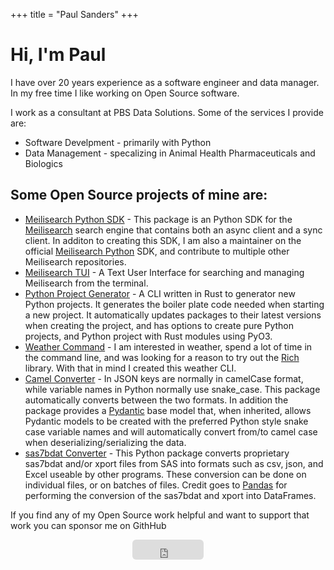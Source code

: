 +++
title = "Paul Sanders"
+++

<div class="text-center mt-4">
  <h1>Hi, I'm Paul</h1>
  <p>
    I have over 20 years experience as a software engineer and data manager. In my free time I like
    working on Open Source software.
  </p>
</div>

<p class="mt-4">
  I work as a consultant at PBS Data Solutions. Some of the services I provide are:
</p>

<div class="mt-2">
  <ul>
    <li>Software Develpment - primarily with Python</li>
    <li>Data Management - specalizing in Animal Health Pharmaceuticals and Biologics</li>
  </ul>
</div>

<h2 class="mt-4">
  Some Open Source projects of mine are:
</h2>
<div class="mt-2">
  <ul>
    <li>
      <a href="https://github.com/sanders41/meilisearch-python-sdk">Meilisearch Python SDK</a>
      - This package is an Python SDK for the
      <a href="https://www.meilisearch.com/">Meilisearch</a> search engine that contains both an
      async client and a sync client. In additon to creating this SDK, I am also a maintainer on
      the official
      <a href="https://github.com/meilisearch/meilisearch-python">Meilisearch Python</a> SDK, and
      contribute to multiple other Meilisearch repositories.
    </li>
    <li>
      <a href="https://github.com/sanders41/meilisearch-tui">Meilisearch TUI</a>
      - A Text User Interface for searching and managing Meilisearch from the terminal.
    </li>
    <li>
      <a href="https://github.com/sanders41/python-project-generator">Python Project Generator</a>
      - A CLI written in Rust to generator new Python projects. It generates the boiler plate code
      needed when starting a new project. It automatically updates packages to their latest versions
      when creating the project, and has options to create pure Python projects, and Python project
      with Rust modules using PyO3.
    </li>
    <li>
      <a href="https://github.com/sanders41/weather-command">Weather Command</a>
      - I am interested in weather, spend a lot of time in the command line, and was looking for
      a reason to try out the <a href="https://github.com/willmcgugan/rich">Rich</a> library.
      With that in mind I created this weather CLI.
    </li>
    <li>
      <a href="https://github.com/sanders41/camel-converter">Camel Converter</a>
      - In JSON keys are normally in camelCase format, while variable names in Python normally use
      snake_case. This package automatically converts between the two formats. In addition the
      package provides a <a href="https://pydantic-docs.helpmanual.io/">Pydantic</a> base model
      that, when inherited, allows Pydantic models to be created with the preferred Python style
      snake case variable names and will automatically convert from/to camel case when
      deserializing/serializing the data.
    </li>
    <li>
      <a href="https://github.com/sanders41/sas7bdat-converter">sas7bdat Converter</a>
      - This Python package converts proprietary sas7bdat and/or xport files from SAS into
      formats such as csv, json, and Excel useable by other programs. These conversion can be
      done on individual files, or on batches of files. Credit goes to
      <a href="https://github.com/pandas-dev/pandas/">Pandas</a> for performing the conversion
      of the sas7bdat and xport into DataFrames.
    </li>
  </ul>
</div>
<p class=mt-4>
If you find any of my Open Source work helpful and want to support that work you can sponsor me on GithHub
</p>
<div align="center" class="mt-4">
  <iframe src="https://github.com/sponsors/sanders41/button" title="Sponsor sanders41" height="32" width="114" style="border: 0; border-radius: 6px;"></iframe>
</div>
